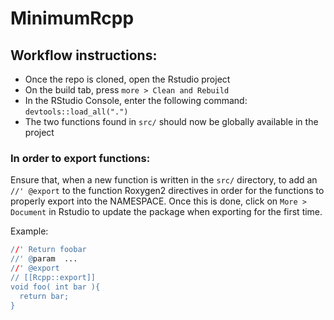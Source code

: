 # MinimumRcpp

## Workflow instructions: 
* Once the repo is cloned, open the Rstudio project
* On the build tab, press ```more > Clean and Rebuild``` 
* In the RStudio Console, enter the following command: ```devtools::load_all(".")``` 
* The two functions found in ```src/``` should now be globally available in the project 

### In order to export functions: 
Ensure that, when a new function is written in the `src/` directory, to add an `//' @export` to the function Roxygen2 directives in order for the functions to properly export into the NAMESPACE. Once this is done, click on `More > Document` in Rstudio to update the package when exporting for the first time. 

Example: 
```r
//' Return foobar 
//' @param  ...
//' @export
// [[Rcpp::export]]
void foo( int bar ){
  return bar; 
}
```

